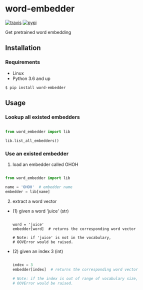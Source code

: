 # word-embedder

[![travis][travis-image]][travis-url]
[![pypi][pypi-image]][pypi-url]

[travis-image]: https://img.shields.io/travis/Yoctol/word-embedder.svg?style=flat
[travis-url]: https://travis-ci.org/Yoctol/word-embedder
[pypi-image]: https://img.shields.io/pypi/v/word-embedder.svg?style=flat
[pypi-url]: https://pypi.python.org/pypi/word-embedder

Get pretrained word embedding


## Installation

### Requirements
* Linux
* Python 3.6 and up

`$ pip install word-embedder`

## Usage

### Lookup all existed embedders

```python

from word_embedder import lib

lib.list_all_embedders()

```

### Use an existed embedder

1. load an embedder called OHOH

```python

from word_embedder import lib

name = 'OHOH'  # embedder name
embedder = lib[name]

```

2. extract a word vector

- (1) given a word 'juice' (str)

    ```python=

    word = 'juice'
    embedder[word]  # returns the corresponding word vector

    # Note: if 'juice' is not in the vocabulary, 
    # OOVError would be raised.

    ```

- (2) given an index 3 (int)

    ```python

    index = 3
    embedder[index]  # returns the corresponding word vector

    # Note: if the index is out of range of vocabulary size,
    # OOVError would be raised.

    ```
